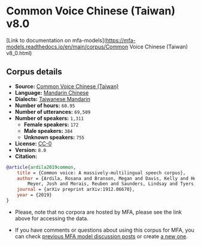 
# Common Voice Chinese (Taiwan) v8.0

[Link to documentation on mfa-models](https://mfa-models.readthedocs.io/en/main/corpus/Common Voice Chinese (Taiwan) v8_0.html)

## Corpus details

- **Source:** [Common Voice Chinese (Taiwan)](https://voice.mozilla.org/en/datasets)
- **Language:** [Mandarin Chinese](https://en.wikipedia.org/wiki/Mandarin_Chinese)
- **Dialects:** [Taiwanese Mandarin](https://en.wikipedia.org/wiki/Taiwanese_Mandarin)
- **Number of hours:** `60.95`
- **Number of utterances:** `69,509`
- **Number of speakers:** `1,311`
  - **Female speakers:** `172`
  - **Male speakers:** `384`
  - **Unknown speakers:** `755`
- **License:** [CC-0](https://creativecommons.org/publicdomain/zero/1.0/)
- **Version:** `8.0`
- **Citation:**
```bibtex
@article{ardila2019common,
	title = {Common voice: A massively-multilingual speech corpus},
	author = {Ardila, Rosana and Branson, Megan and Davis, Kelly and Henretty, Michael and Kohler, Michael and
		Meyer, Josh and Morais, Reuben and Saunders, Lindsay and Tyers, Francis M and Weber, Gregor},
	journal = {arXiv preprint arXiv:1912.06670},
	year = {2019}
}

```

- Please, note that no corpora are hosted by MFA, please see the link above for accessing the data.

- If you have comments or questions about using this corpus for MFA, you can check [previous MFA model discussion posts](https://github.com/MontrealCorpusTools/mfa-models/discussions?discussions_q=Common+Voice+Chinese+Taiwan+v8.0) or create [a new one](https://github.com/MontrealCorpusTools/mfa-models/discussions/new).
